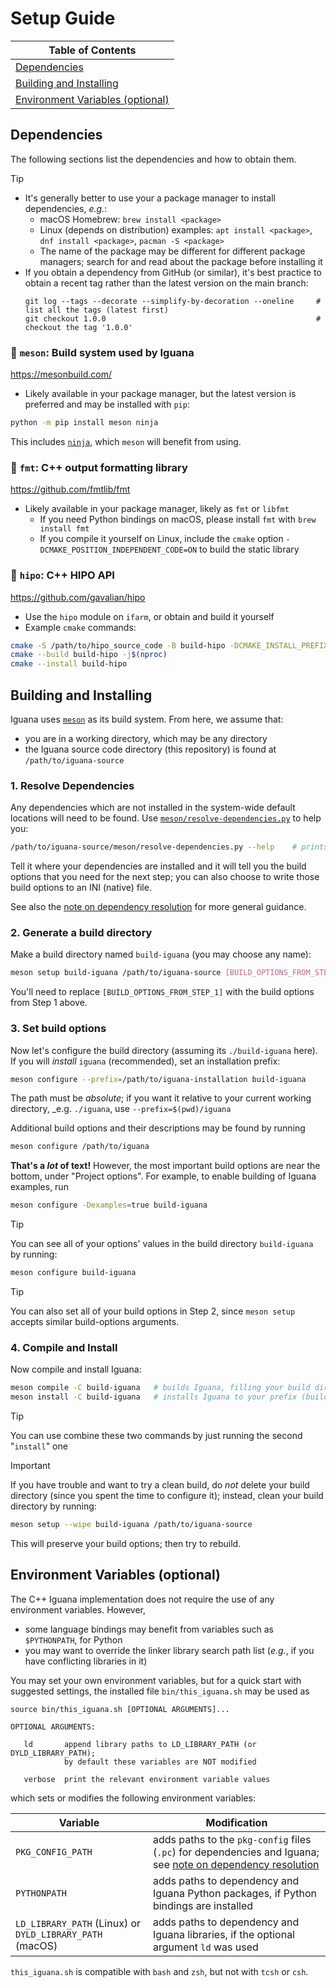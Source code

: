 # Setup Guide

| **Table of Contents** |
| --- |
| [Dependencies](#dependencies) |
| [Building and Installing](#building) |
| [Environment Variables (optional)](#env) |

<a name="dependencies"></a>
## Dependencies

The following sections list the dependencies and how to obtain them.

> [!TIP]
> - It's generally better to use your a package manager to install dependencies, _e.g._:
>   - macOS Homebrew: `brew install <package>`
>   - Linux (depends on distribution) examples: `apt install <package>`, `dnf install <package>`, `pacman -S <package>`
>   - The name of the package may be different for different package managers; search for and read about the package before installing it
> - If you obtain a dependency from GitHub (or similar), it's best practice to obtain a recent tag rather than the latest version on the main branch:
>   ```
>   git log --tags --decorate --simplify-by-decoration --oneline     # list all the tags (latest first)
>   git checkout 1.0.0                                               # checkout the tag '1.0.0'
>   ```

### :large_orange_diamond: `meson`: Build system used by Iguana
<https://mesonbuild.com/>
- Likely available in your package manager, but the latest version is preferred and may be installed with `pip`:
```bash
python -m pip install meson ninja
```
This includes [`ninja`](https://ninja-build.org/), which `meson` will benefit from using. 

### :large_orange_diamond: `fmt`: C++ output formatting library
<https://github.com/fmtlib/fmt>
- Likely available in your package manager, likely as `fmt` or `libfmt`
  - If you need Python bindings on macOS, please install `fmt` with `brew install fmt`
  - If you compile it yourself on Linux, include the `cmake` option `-DCMAKE_POSITION_INDEPENDENT_CODE=ON` to build the static library

### :large_orange_diamond: `hipo`: C++ HIPO API
<https://github.com/gavalian/hipo>
- Use the `hipo` module on `ifarm`, or obtain and build it yourself
- Example `cmake` commands:
```bash
cmake -S /path/to/hipo_source_code -B build-hipo -DCMAKE_INSTALL_PREFIX=/path/to/hipo_installation
cmake --build build-hipo -j$(nproc)
cmake --install build-hipo
```

<a name="building"></a>
## Building and Installing

Iguana uses [`meson`](https://mesonbuild.com/) as its build system. From here, we assume that:
- you are in a working directory, which may be any directory
- the Iguana source code directory (this repository) is found at `/path/to/iguana-source`

### 1. Resolve Dependencies

Any dependencies which are not installed in the system-wide default locations will need to be found.
Use [`meson/resolve-dependencies.py`](meson/resolve-dependencies.py) to help you:
```bash
/path/to/iguana-source/meson/resolve-dependencies.py --help    # prints the usage guide
```
Tell it where your dependencies are installed and it will tell you the build options
that you need for the next step; you can also choose to write those build options to an INI (native) file.

See also the [note on dependency resolution](dependency_resolution.md) for more general guidance.


### 2. Generate a build directory

Make a build directory named `build-iguana` (you may choose any name):
```bash
meson setup build-iguana /path/to/iguana-source [BUILD_OPTIONS_FROM_STEP_1]
```
You'll need to replace `[BUILD_OPTIONS_FROM_STEP_1]` with the build options from Step 1 above.

### 3. Set build options

Now let's configure the build directory (assuming its `./build-iguana` here).
If you will _install_ `iguana` (recommended), set an installation prefix:
```bash
meson configure --prefix=/path/to/iguana-installation build-iguana
```
The path must be _absolute_; if you want it relative to your current working directory, _e.g. `./iguana`, use `--prefix=$(pwd)/iguana`

Additional build options and their descriptions may be found by running
```bash
meson configure /path/to/iguana
```
**That's a _lot_ of text!** However, the most important build options are near the bottom, under "Project options". For example, to
enable building of Iguana examples, run
```bash
meson configure -Dexamples=true build-iguana
```

> [!TIP]
> You can see all of your options' values in the build directory `build-iguana` by running:
> ```bash
> meson configure build-iguana
> ```

> [!TIP]
> You can also set all of your build options in Step 2, since `meson setup` accepts similar build-options arguments.

### 4. Compile and Install
Now compile and install Iguana:
```bash
meson compile -C build-iguana   # builds Iguana, filling your build directory
meson install -C build-iguana   # installs Iguana to your prefix (build option 'prefix')
```

> [!TIP]
> You can use combine these two commands by just running the second "`install`" one

> [!IMPORTANT]
> If you have trouble and want to try a clean build, do _not_ delete your build directory (since you spent the time to configure it);
> instead, clean your build directory by running:
> ```bash
> meson setup --wipe build-iguana /path/to/iguana-source
> ```
> This will preserve your build options; then try to rebuild.


<a name="env"></a>
## Environment Variables (optional)
The C++ Iguana implementation does not require the use of any environment variables. However,
- some language bindings may benefit from variables such as `$PYTHONPATH`, for Python
- you may want to override the linker library search path list (_e.g._, if you have conflicting libraries in it)

You may set your own environment variables, but for a quick start with suggested settings,
the installed file `bin/this_iguana.sh` may be used as
```
source bin/this_iguana.sh [OPTIONAL ARGUMENTS]...

OPTIONAL ARGUMENTS:

   ld       append library paths to LD_LIBRARY_PATH (or DYLD_LIBRARY_PATH);
            by default these variables are NOT modified

   verbose  print the relevant environment variable values
```

which sets or modifies the following environment variables:

| Variable                                                 | Modification                                                                                                                              |
| ---                                                      | ---                                                                                                                                       |
| `PKG_CONFIG_PATH`                                        | adds paths to the `pkg-config` files (`.pc`) for dependencies and Iguana; see [note on dependency resolution](dependency_resolution.md)   |
| `PYTHONPATH`                                             | adds paths to dependency and Iguana Python packages, if Python bindings are installed                                                     |
| `LD_LIBRARY_PATH` (Linux) or `DYLD_LIBRARY_PATH` (macOS) | adds paths to dependency and Iguana libraries, if the optional argument `ld` was used                                                     |

`this_iguana.sh` is compatible with `bash` and `zsh`, but not with `tcsh` or `csh`.

